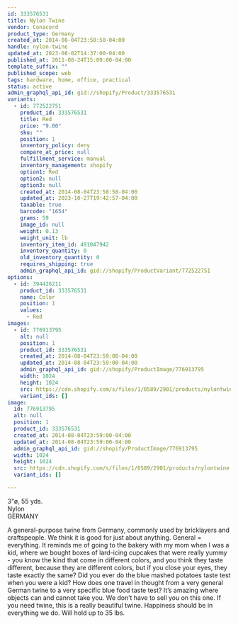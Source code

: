 ```yaml
---
id: 333576531
title: Nylon Twine
vendor: Conacord
product_type: Germany
created_at: 2014-08-04T23:58:58-04:00
handle: nylon-twine
updated_at: 2023-08-02T14:37:00-04:00
published_at: 2011-08-24T15:09:00-04:00
template_suffix: ""
published_scope: web
tags: hardware, home, office, practical
status: active
admin_graphql_api_id: gid://shopify/Product/333576531
variants:
  - id: 772522751
    product_id: 333576531
    title: Red
    price: "9.00"
    sku: ""
    position: 1
    inventory_policy: deny
    compare_at_price: null
    fulfillment_service: manual
    inventory_management: shopify
    option1: Red
    option2: null
    option3: null
    created_at: 2014-08-04T23:58:58-04:00
    updated_at: 2023-10-27T19:42:57-04:00
    taxable: true
    barcode: "1654"
    grams: 59
    image_id: null
    weight: 0.13
    weight_unit: lb
    inventory_item_id: 491047942
    inventory_quantity: 0
    old_inventory_quantity: 0
    requires_shipping: true
    admin_graphql_api_id: gid://shopify/ProductVariant/772522751
options:
  - id: 394426211
    product_id: 333576531
    name: Color
    position: 1
    values:
      - Red
images:
  - id: 776913795
    alt: null
    position: 1
    product_id: 333576531
    created_at: 2014-08-04T23:59:00-04:00
    updated_at: 2014-08-04T23:59:00-04:00
    admin_graphql_api_id: gid://shopify/ProductImage/776913795
    width: 1024
    height: 1024
    src: https://cdn.shopify.com/s/files/1/0589/2901/products/nylontwine.jpeg?v=1407211140
    variant_ids: []
image:
  id: 776913795
  alt: null
  position: 1
  product_id: 333576531
  created_at: 2014-08-04T23:59:00-04:00
  updated_at: 2014-08-04T23:59:00-04:00
  admin_graphql_api_id: gid://shopify/ProductImage/776913795
  width: 1024
  height: 1024
  src: https://cdn.shopify.com/s/files/1/0589/2901/products/nylontwine.jpeg?v=1407211140
  variant_ids: []

---
```


3"ø, 55 yds.  
Nylon  
GERMANY

A general-purpose twine from Germany, commonly used by bricklayers and craftspeople. We think it is good for just about anything. General = everything. It reminds me of going to the bakery with my mom when I was a kid, where we bought boxes of lard-icing cupcakes that were really yummy - you know the kind that come in different colors, and you think they taste different, because they are different colors, but if you close your eyes, they taste exactly the same? Did you ever do the blue mashed potatoes taste test when you were a kid? How does one travel in thought from a very general German twine to a very specific blue food taste test? It’s amazing where objects can and cannot take you. We don’t have to sell you on this one. If you need twine, this is a really beautiful twine. Happiness should be in everything we do. Will hold up to 35 lbs.